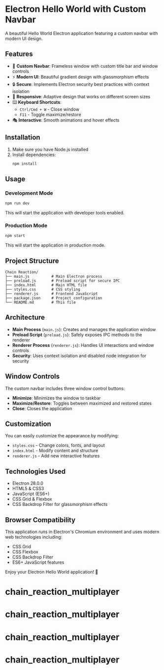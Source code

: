 # Electron Hello World with Custom Navbar

A beautiful Hello World Electron application featuring a custom navbar with modern UI design.

## Features

- 🎨 **Custom Navbar**: Frameless window with custom title bar and window controls
- ⚡ **Modern UI**: Beautiful gradient design with glassmorphism effects
- 🔒 **Secure**: Implements Electron security best practices with context isolation
- 📱 **Responsive**: Adaptive design that works on different screen sizes
- ⌨️ **Keyboard Shortcuts**: 
  - `Ctrl/Cmd + W` - Close window
  - `F11` - Toggle maximize/restore
- 🎭 **Interactive**: Smooth animations and hover effects

## Installation

1. Make sure you have Node.js installed
2. Install dependencies:
   ```bash
   npm install
   ```

## Usage

### Development Mode
```bash
npm run dev
```
This will start the application with developer tools enabled.

### Production Mode
```bash
npm start
```
This will start the application in production mode.

## Project Structure

```
Chain Reaction/
├── main.js          # Main Electron process
├── preload.js       # Preload script for secure IPC
├── index.html       # Main HTML file
├── styles.css       # CSS styling
├── renderer.js      # Frontend JavaScript
├── package.json     # Project configuration
└── README.md        # This file
```

## Architecture

- **Main Process** (`main.js`): Creates and manages the application window
- **Preload Script** (`preload.js`): Safely exposes IPC methods to the renderer
- **Renderer Process** (`renderer.js`): Handles UI interactions and window controls
- **Security**: Uses context isolation and disabled node integration for security

## Window Controls

The custom navbar includes three window control buttons:
- **Minimize**: Minimizes the window to taskbar
- **Maximize/Restore**: Toggles between maximized and restored states
- **Close**: Closes the application

## Customization

You can easily customize the appearance by modifying:
- `styles.css` - Change colors, fonts, and layout
- `index.html` - Modify content and structure
- `renderer.js` - Add new interactive features

## Technologies Used

- Electron 28.0.0
- HTML5 & CSS3
- JavaScript (ES6+)
- CSS Grid & Flexbox
- CSS Backdrop Filter for glassmorphism effects

## Browser Compatibility

This application runs in Electron's Chromium environment and uses modern web technologies including:
- CSS Grid
- CSS Flexbox
- CSS Backdrop Filter
- ES6+ JavaScript features

Enjoy your Electron Hello World application! 🚀
# chain_reaction_multiplayer
# chain_reaction_multiplayer
# chain_reaction_multiplayer
# chain_reaction_multiplayer
